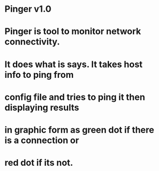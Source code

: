 # Pinger v1.0
#
# Pinger is tool to monitor network connectivity.
# It does what is says. It takes host info to ping from
# config file and tries to ping it then displaying results
# in graphic form as green dot if there is a connection or
# red dot if its not.
